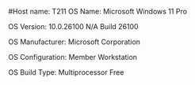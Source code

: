 #Host name:                    T211
OS Name:                       Microsoft Windows 11 Pro

OS Version:                    10.0.26100 N/A Build 26100

OS Manufacturer:               Microsoft Corporation

OS Configuration:              Member Workstation

OS Build Type:                 Multiprocessor Free
